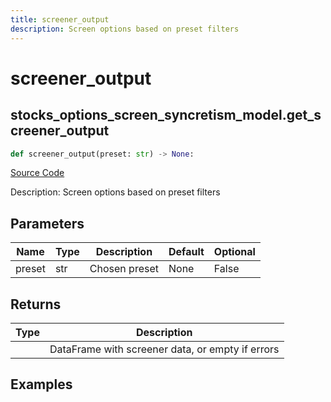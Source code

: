 ```yaml
---
title: screener_output
description: Screen options based on preset filters
---
```

# screener_output

## stocks_options_screen_syncretism_model.get_screener_output

```python
def screener_output(preset: str) -> None:
```
[Source Code](https://github.com/OpenBB-finance/OpenBBTerminal/tree/main/openbb_terminal/stocks/options/screen/syncretism_model.py#L158)

Description: Screen options based on preset filters

## Parameters

| Name | Type | Description | Default | Optional |
| ---- | ---- | ----------- | ------- | -------- |
| preset | str | Chosen preset | None | False |

## Returns

| Type | Description |
| ---- | ----------- |
|  | DataFrame with screener data, or empty if errors |

## Examples

